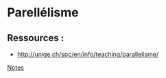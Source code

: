 # Parellélisme

## Ressources :

- http://unige.ch/spc/en/info/teaching/parallelisme/

[Notes](https://github.com/matteo113/parallelComputing/blob/master/notes.md)
